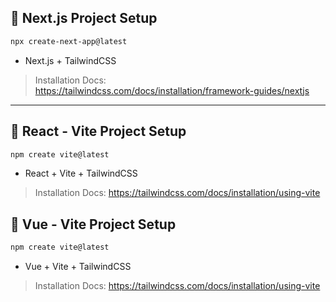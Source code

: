 ## 📌 Next.js Project Setup
```sh
npx create-next-app@latest
```
- Next.js + TailwindCSS
>Installation Docs: https://tailwindcss.com/docs/installation/framework-guides/nextjs

--------

## 📌 React - Vite Project Setup
```sh
npm create vite@latest
```
- React + Vite + TailwindCSS
>Installation Docs: https://tailwindcss.com/docs/installation/using-vite

## 📌 Vue - Vite Project Setup 

```sh
npm create vite@latest
```
- Vue + Vite + TailwindCSS
>Installation Docs: https://tailwindcss.com/docs/installation/using-vite
